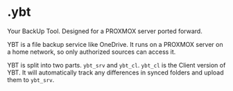 # .ybt
Your BackUp Tool. Designed for a PROXMOX server ported forward.

YBT is a file backup service like OneDrive. It runs on a PROXMOX server on a home network, so only authorized sources can access it.

YBT is split into two parts. `ybt_srv` and `ybt_cl`. `ybt_cl` is the Client version of YBT. It will automatically track any differences in synced folders and upload them to `ybt_srv`.
